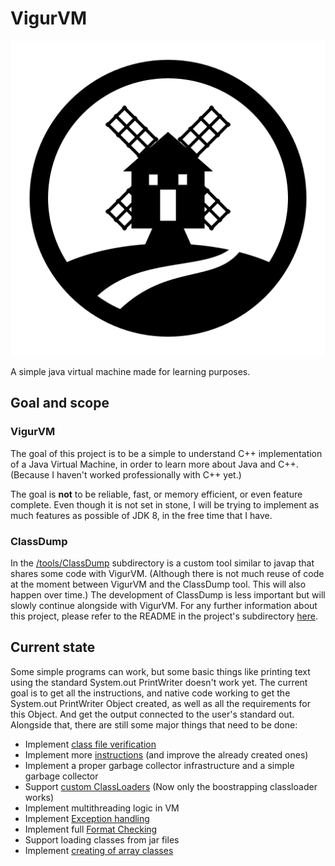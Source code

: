 # VigurVM

![Logo of the project, showing a simple drawing inspired by a famous windmill in Vigur, Iceland](Vigur_logo.svg)

A simple java virtual machine made for learning purposes.


## Goal and scope

### VigurVM

The goal of this project is to be a simple to understand C++ implementation of a Java Virtual Machine, in order to learn more about Java and C++. 
(Because I haven't worked professionally with C++ yet.)

The goal is **not** to be reliable, fast, or memory efficient, or even feature complete.
Even though it is not set in stone, I will be trying to implement as much features as possible of JDK 8, in the free time that I have.

### ClassDump

In the [/tools/ClassDump](/tools/ClassDump) subdirectory is a custom tool similar to javap that shares some code with VigurVM. (Although there is not much reuse of code at the moment between VigurVM and the ClassDump tool. This will also happen over time.)
The development of ClassDump is less important but will slowly continue alongside with VigurVM.
For any further information about this project, please refer to the README in the project's subdirectory [here](/tools/ClassDump).

## Current state

Some simple programs can work, but some basic things like printing text using the standard System.out PrintWriter doesn't work yet.
The current goal is to get all the instructions, and native code working to get the System.out PrintWriter Object created, as well as all the requirements for this Object. 
And get the output connected to the user's standard out.
Alongside that, there are still some major things that need to be done:

* Implement [class file verification](https://docs.oracle.com/javase/specs/jvms/se8/html/jvms-4.html#jvms-4.10)
* Implement more [instructions](https://docs.oracle.com/javase/specs/jvms/se8/html/jvms-6.html) (and improve the already created ones)
* Implement a proper garbage collector infrastructure and a simple garbage collector
* Support [custom ClassLoaders](https://docs.oracle.com/javase/specs/jvms/se8/html/jvms-5.html#jvms-5.3.2) (Now only the boostrapping classloader works)
* Implement multithreading logic in VM
* Implement [Exception handling](https://docs.oracle.com/javase/specs/jvms/se8/html/jvms-2.html#jvms-2.10)
* Implement full [Format Checking](https://docs.oracle.com/javase/specs/jvms/se8/html/jvms-4.html#jvms-4.8)
* Support loading classes from jar files
* Implement [creating of array classes](https://docs.oracle.com/javase/specs/jvms/se8/html/jvms-5.html#jvms-5.3.3)